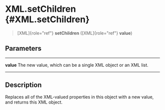 XML.setChildren {#XML.setChildren}
===============

> [XML]{role="ref"} **setChildren** ([XML]{role="ref"} **value**)

Parameters
----------

  ----------- ------------------------------------------------------------
  **value**   The new value, which can be a single XML object or an XML
              list.
  ----------- ------------------------------------------------------------

Description
-----------

Replaces all of the XML-valued properties in this object with a new
value, and returns this XML object.
